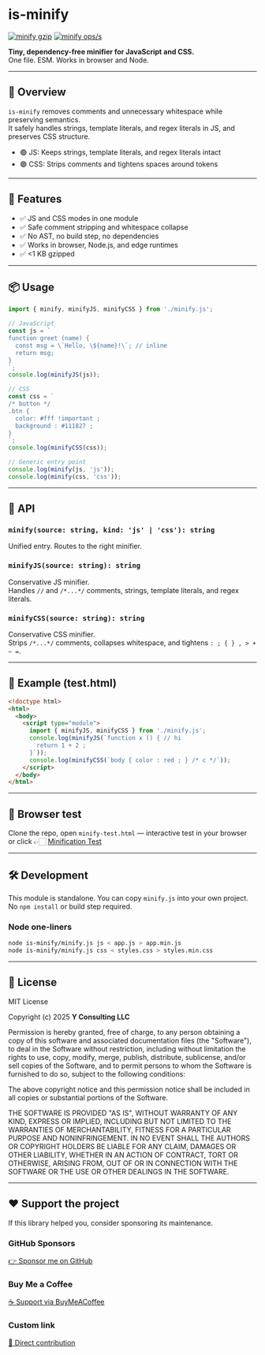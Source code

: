 # is-minify

[![minify gzip](https://img.shields.io/endpoint?url=https://raw.githubusercontent.com/yvancg/validators/main/metrics/minify.js.json)](./metrics/minify.js.json)
[![minify ops/s](https://img.shields.io/endpoint?url=https://raw.githubusercontent.com/yvancg/validators/main/bench/minify.json)](./bench/minify.json)

**Tiny, dependency-free minifier for JavaScript and CSS.**  
One file. ESM. Works in browser and Node.

---

## 🚀 Overview

`is-minify` removes comments and unnecessary whitespace while preserving semantics.  
It safely handles strings, template literals, and regex literals in JS, and preserves CSS structure.

- 🟢 JS: Keeps strings, template literals, and regex literals intact  
- 🟣 CSS: Strips comments and tightens spaces around tokens  

---

## 🌟 Features

- ✅ JS and CSS modes in one module  
- ✅ Safe comment stripping and whitespace collapse  
- ✅ No AST, no build step, no dependencies  
- ✅ Works in browser, Node.js, and edge runtimes  
- ✅ <1 KB gzipped

---

## 📦 Usage

```js
import { minify, minifyJS, minifyCSS } from './minify.js';

// JavaScript
const js = `
function greet (name) {
  const msg = \`Hello, \${name}!\`; // inline
  return msg;
}
`;
console.log(minifyJS(js));

// CSS
const css = `
/* button */
.btn {
  color: #fff !important ;
  background : #111827 ;
}
`;
console.log(minifyCSS(css));

// Generic entry point
console.log(minify(js, 'js'));
console.log(minify(css, 'css'));
```

---

## 🧠 API

### `minify(source: string, kind: 'js' | 'css'): string`

Unified entry. Routes to the right minifier.

### `minifyJS(source: string): string`

Conservative JS minifier.  
Handles `//` and `/*...*/` comments, strings, template literals, and regex literals.

### `minifyCSS(source: string): string`

Conservative CSS minifier.  
Strips `/*...*/` comments, collapses whitespace, and tightens `: ; { } , > + ~ =`.

---

## 🧪 Example (test.html)

```html
<!doctype html>
<html>
  <body>
    <script type="module">
      import { minifyJS, minifyCSS } from './minify.js';
      console.log(minifyJS(`function x () { // hi
        return 1 + 2 ;
      }`));
      console.log(minifyCSS(`body { color : red ; } /* c */`));
    </script>
  </body>
</html>
```

---

## 🧪 Browser test

Clone the repo, open `minify-test.html` — interactive test in your browser  
or click 👉🏻 [Minification Test](https://yvancg.github.io/validators/is-minify/minify-test.html)

---

## 🛠 Development

This module is standalone. You can copy `minify.js` into your own project.  
No `npm install` or build step required.

### Node one-liners

```bash
node is-minify/minify.js js < app.js > app.min.js
node is-minify/minify.js css < styles.css > styles.min.css
```

---

## 🪪 License

MIT License  

Copyright (c) 2025 **Y Consulting LLC**

Permission is hereby granted, free of charge, to any person obtaining a copy
of this software and associated documentation files (the "Software"), to deal
in the Software without restriction, including without limitation the rights
to use, copy, modify, merge, publish, distribute, sublicense, and/or sell
copies of the Software, and to permit persons to whom the Software is
furnished to do so, subject to the following conditions:

The above copyright notice and this permission notice shall be included in
all copies or substantial portions of the Software.

THE SOFTWARE IS PROVIDED "AS IS", WITHOUT WARRANTY OF ANY KIND, EXPRESS OR
IMPLIED, INCLUDING BUT NOT LIMITED TO THE WARRANTIES OF MERCHANTABILITY,
FITNESS FOR A PARTICULAR PURPOSE AND NONINFRINGEMENT. IN NO EVENT SHALL THE
AUTHORS OR COPYRIGHT HOLDERS BE LIABLE FOR ANY CLAIM, DAMAGES OR OTHER
LIABILITY, WHETHER IN AN ACTION OF CONTRACT, TORT OR OTHERWISE, ARISING FROM,
OUT OF OR IN CONNECTION WITH THE SOFTWARE OR THE USE OR OTHER DEALINGS IN
THE SOFTWARE.

---

## ❤️ Support the project

If this library helped you, consider sponsoring its maintenance.

### GitHub Sponsors

[👉 Sponsor me on GitHub](https://github.com/sponsors/yvancg)

### Buy Me a Coffee

[☕ Support via BuyMeACoffee](https://buymeacoffee.com/yconsulting)

### Custom link
[💸 Direct contribution](https://wise.com/pay/me/yvanc7)
